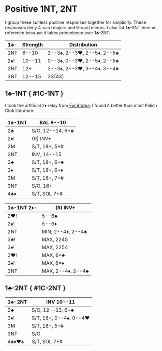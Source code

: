 # Positive 1NT, 2NT

I group these suitless positive responses together for simplicity. These
responses deny 4-card majors and 6-card minors.  I also list 1♣-3NT here as
reference because it takes precedence over 1♣-2NT.

| 1♣- | Strength | Distribution |
|-----|----------|--------------|
| 1NT |  8--10   | 2--3♠, 2--3♥, 2--5♦, 2--5♣
| 2♠! | 10--11   | 0--3♠, 0--3♥, 2--5♦, 2--5♣
| 2NT | 12+      | 2--3♠, 2--3♥, 3--4♦, 3--4♣
| 3NT | 12--15   | 33(43)

## 1♣-1NT { #1C-1NT }

I took the artificial 2♦ relay from [FunBridge](https://funbridge.com).  I found
it better than most Polish Club literature.

| 1♣-1NT | BAL 8--10 |
|--------|-----------|
| 2♣     | S/O, 12--14, 6+♣
| 2♦!    | (R) INV+
| 2M     | S/T, 18+, 5+#
| 2NT    | INV, 14--15
| 3♣     | S/T, 18+, 6+♣
| 3♦     | S/T, 18+, 6+♦
| 3M     | S/T, 18+, 7+#
| 3NT    | S/O, 16+
| 4♣♦    | S/T, SOL 7+#

| 1♣-1NT 2♦- | (R) INV+ |
|------------|----------|
| 2♥!        | 5--6♣
| 2♠!        | 5--6♦
| 2NT        | MIN, 2--4♦, 2--4♣
| 3♣!        | MAX, 2245
| 3♦!        | MAX, 2254
| 3♥!        | MAX, 6=♣
| 3♠!        | MAX, 6=♦
| 3NT        | MAX, 2--4♦, 2--4♣

## 1♣-2NT { #1C-2NT }

| 1♣-2NT | INV 10--11 |
|--------|------------|
| 3♣     | S/O, 12--13, 6+♣
| 3♦!    | S/T, 18+, 0--4♠, 0--4♥
| 3M     | S/T, 18+, 5+#
| 3NT    | S/O
| 4♣♦♥♠  | S/T, SOL 7+#
